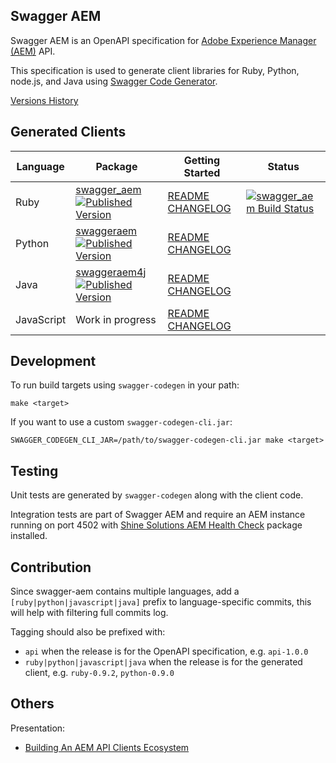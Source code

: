 Swagger AEM
-----------

Swagger AEM is an OpenAPI specification for [Adobe Experience Manager (AEM)](http://www.adobe.com/au/marketing-cloud/enterprise-content-management.html) API.

This specification is used to generate client libraries for Ruby, Python, node.js, and Java using [Swagger Code Generator](https://github.com/swagger-api/swagger-codegen).

[Versions History](docs/versions.md)

Generated Clients
-----------------

| Language   | Package                                                                                                                                                                                                                                                                 | Getting Started                                                                                                                                                                         | Status                                                                                                                                       |
|------------|-------------------------------------------------------------------------------------------------------------------------------------------------------------------------------------------------------------------------------------------------------------------------|-----------------------------------------------------------------------------------------------------------------------------------------------------------------------------------------|----------------------------------------------------------------------------------------------------------------------------------------------|
| Ruby       | [swagger_aem](https://rubygems.org/gems/swagger_aem) [![Published Version](https://badge.fury.io/rb/swagger_aem.svg)](https://rubygems.org/gems/swagger_aem)                                                                                                            | [README](https://github.com/shinesolutions/swagger-aem/blob/master/ruby/README.md) [CHANGELOG](https://github.com/shinesolutions/swagger-aem/blob/master/ruby/CHANGELOG.md)             | [![swagger_aem Build Status](https://img.shields.io/travis/shinesolutions/swagger-aem.svg)](http://travis-ci.org/shinesolutions/swagger-aem) |
| Python     | [swaggeraem](https://pypi.python.org/pypi/swaggeraem) [![Published Version](https://badge.fury.io/py/swaggeraem.svg)](https://pypi.python.org/pypi/swaggeraem)                                                                                                          | [README](https://github.com/shinesolutions/swagger-aem/blob/master/python/README.md) [CHANGELOG](https://github.com/shinesolutions/swagger-aem/blob/master/python/CHANGELOG.md)         |                                                                                                                                              |
| Java       | [swaggeraem4j](http://mvnrepository.com/artifact/com.shinesolutions/swaggeraem4j) [![Published Version](https://maven-badges.herokuapp.com/maven-central/com.shinesolutions/swaggeraem4j/badge.svg)](http://mvnrepository.com/artifact/com.shinesolutions/swaggeraem4j) | [README](https://github.com/shinesolutions/swagger-aem/blob/master/java/README.md) [CHANGELOG](https://github.com/shinesolutions/swagger-aem/blob/master/java/CHANGELOG.md)             |                                                                                                                                              |
| JavaScript | Work in progress                                                                                                                                                                                                                                                        | [README](https://github.com/shinesolutions/swagger-aem/blob/master/javascript/README.md) [CHANGELOG](https://github.com/shinesolutions/swagger-aem/blob/master/javascript/CHANGELOG.md) |                                                                                                                                              |

Development
-----------

To run build targets using `swagger-codegen` in your path:

    make <target>

If you want to use a custom `swagger-codegen-cli.jar`:

    SWAGGER_CODEGEN_CLI_JAR=/path/to/swagger-codegen-cli.jar make <target>

Testing
-------

Unit tests are generated by `swagger-codegen` along with the client code.

Integration tests are part of Swagger AEM and require an AEM instance running on port 4502 with [Shine Solutions AEM Health Check](https://github.com/shinesolutions/aem-healthcheck) package installed.

Contribution
------------

Since swagger-aem contains multiple languages, add a `[ruby|python|javascript|java]` prefix to language-specific commits, this will help with filtering full commits log.

Tagging should also be prefixed with:

* `api` when the release is for the OpenAPI specification, e.g. `api-1.0.0`
* `ruby|python|javascript|java` when the release is for the generated client, e.g. `ruby-0.9.2`, `python-0.9.0`

Others
------

Presentation:

* [Building An AEM API Clients Ecosystem](https://www.slideshare.net/cliffano/building-an-aem-api-clients-ecosystem/)
